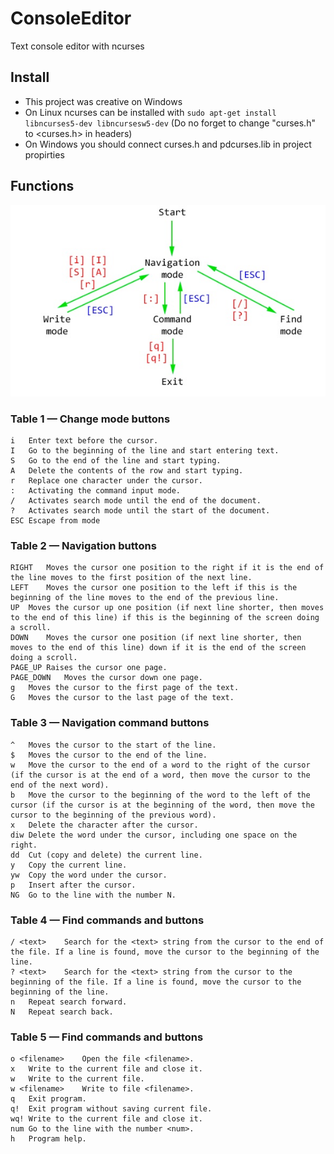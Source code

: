 # ConsoleEditor
Text console editor with ncurses

## Install
- This project was creative on Windows
- On Linux ncurses can be installed with `sudo apt-get install libncurses5-dev libncursesw5-dev` (Do no forget to change "curses.h" to <curses.h> in headers)
- On Windows you should connect curses.h and pdcurses.lib in project propirties

## Functions
![UML](sheme.jpg)

### Table 1 — Change mode buttons
```
i	Enter text before the cursor.
I	Go to the beginning of the line and start entering text.
S	Go to the end of the line and start typing.
A	Delete the contents of the row and start typing.
r	Replace one character under the cursor.
:	Activating the command input mode.
/	Activates search mode until the end of the document.
?	Activates search mode until the start of the document.
ESC Escape from mode
```
### Table 2 — Navigation buttons
```
RIGHT	Moves the cursor one position to the right if it is the end of the line moves to the first position of the next line.
LEFT	Moves the cursor one position to the left if this is the beginning of the line moves to the end of the previous line.
UP	Moves the cursor up one position (if next line shorter, then moves to the end of this line) if this is the beginning of the screen doing a scroll.
DOWN	Moves the cursor one position (if next line shorter, then moves to the end of this line) down if it is the end of the screen doing a scroll.
PAGE_UP	Raises the cursor one page.
PAGE_DOWN	Moves the cursor down one page.
g	Moves the cursor to the first page of the text.
G	Moves the cursor to the last page of the text.
```

### Table 3 — Navigation command buttons
```
^	Moves the cursor to the start of the line.
$	Moves the cursor to the end of the line.
w	Move the cursor to the end of a word to the right of the cursor (if the cursor is at the end of a word, then move the cursor to the end of the next word).
b	Move the cursor to the beginning of the word to the left of the cursor (if the cursor is at the beginning of the word, then move the cursor to the beginning of the previous word).
x	Delete the character after the cursor.
diw	Delete the word under the cursor, including one space on the right.
dd	Cut (copy and delete) the current line.
y	Copy the current line.
yw	Copy the word under the cursor.
p	Insert after the cursor.
NG	Go to the line with the number N.
```

### Table 4 — Find commands and buttons
```
/ <text>	Search for the <text> string from the cursor to the end of the file. If a line is found, move the cursor to the beginning of the line.
? <text>	Search for the <text> string from the cursor to the beginning of the file. If a line is found, move the cursor to the beginning of the line.
n	Repeat search forward.
N	Repeat search back.
```

### Table 5 — Find commands and buttons
```
o <filename>	Open the file <filename>.
x	Write to the current file and close it.
w	Write to the current file.
w <filename>	Write to file <filename>.
q	Exit program.
q!	Exit program without saving current file.
wq!	Write to the current file and close it.
num	Go to the line with the number <num>.
h	Program help.
```
